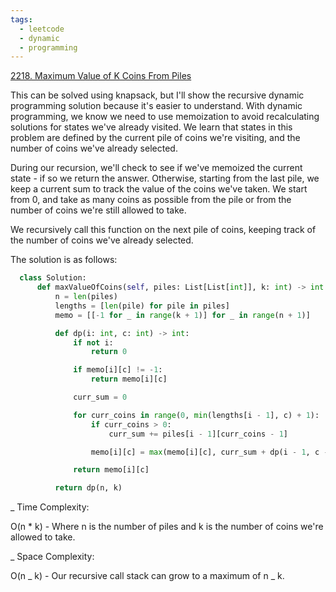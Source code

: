 ```yaml
---
tags:
  - leetcode
  - dynamic
  - programming
---
```


<a href="https://leetcode.com/problems/maximum-value-of-k-coins-from-piles/">
2218. Maximum Value of K Coins From Piles</a>

This can be solved using knapsack, but I'll show the recursive dynamic
programming solution because it's easier to understand. With dynamic
programming, we know we need to use memoization to avoid recalculating solutions
for states we've already visited. We learn that states in this problem are
defined by the current pile of coins we're visiting, and the number of coins
we've already selected.

During our recursion, we'll check to see if we've memoized the current state -
if so we return the answer. Otherwise, starting from the last pile, we keep a
current sum to track the value of the coins we've taken. We start from 0, and
take as many coins as possible from the pile or from the number of coins we're
still allowed to take.

We recursively call this function on the next pile of coins, keeping track of
the number of coins we've already selected.

The solution is as follows:

```python
  class Solution:
      def maxValueOfCoins(self, piles: List[List[int]], k: int) -> int:
          n = len(piles)
          lengths = [len(pile) for pile in piles]
          memo = [[-1 for _ in range(k + 1)] for _ in range(n + 1)]

          def dp(i: int, c: int) -> int:
              if not i:
                  return 0

              if memo[i][c] != -1:
                  return memo[i][c]

              curr_sum = 0

              for curr_coins in range(0, min(lengths[i - 1], c) + 1):
                  if curr_coins > 0:
                      curr_sum += piles[i - 1][curr_coins - 1]

                  memo[i][c] = max(memo[i][c], curr_sum + dp(i - 1, c - curr_coins))

              return memo[i][c]

          return dp(n, k)
```

\_ Time Complexity:

O(n \* k) - Where n is the number of piles and k is the number of coins we're
allowed to take.

\_ Space Complexity:

O(n _ k) - Our recursive call stack can grow to a maximum of n _ k.
